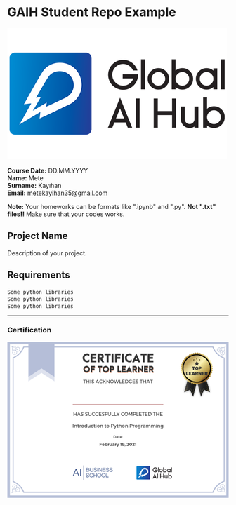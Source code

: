 # GAIH Student Repo Example
![](img/newlogo.png)

**Course Date:** DD.MM.YYYY  
**Name:** Mete  
**Surname:** Kayıhan  
**Email:** metekayihan35@gmail.com  

**Note:** Your homeworks can be formats like ".ipynb" and ".py". **Not ".txt" files!!** Make sure that your codes works.  

## Project Name
Description of your project.

## Requirements
```
Some python libraries
Some python libraries
Some python libraries
```
---

### Certification
![](img/TopLearnerCertificate.png)

